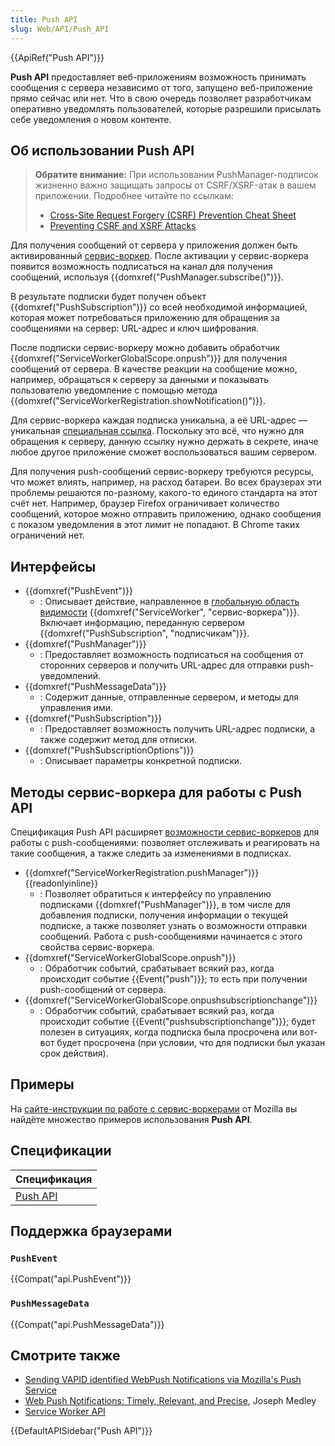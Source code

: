 ```yaml
---
title: Push API
slug: Web/API/Push_API
---
```


{{ApiRef("Push API")}}

**Push API** предоставляет веб-приложениям возможность принимать сообщения с сервера независимо от того, запущено веб-приложение прямо сейчас или нет. Что в свою очередь позволяет разработчикам оперативно уведомлять пользователей, которые разрешили присылать себе уведомления о новом контенте.

## Об использовании Push API

> **Обратите внимание:** При использовании PushManager-подписок жизненно важно защищать запросы от CSRF/XSRF-атак в вашем приложении. Подробнее читайте по ссылкам:
>
> - [Cross-Site Request Forgery (CSRF) Prevention Cheat Sheet](https://cheatsheetseries.owasp.org/cheatsheets/Cross-Site_Request_Forgery_Prevention_Cheat_Sheet.html)
> - [Preventing CSRF and XSRF Attacks](https://blog.codinghorror.com/preventing-csrf-and-xsrf-attacks/)

Для получения сообщений от сервера у приложения должен быть активированный [сервис-воркер](/ru/docs/Web/API/Service_Worker_API). После активации у сервис-воркера появится возможность подписаться на канал для получения сообщений, используя {{domxref("PushManager.subscribe()")}}.

В результате подписки будет получен объект {{domxref("PushSubscription")}} со всей необходимой информацией, которая может потребоваться приложению для обращения за сообщениями на сервер: URL-адрес и ключ шифрования.

После подписки сервис-воркеру можно добавить обработчик {{domxref("ServiceWorkerGlobalScope.onpush")}} для получения сообщений от сервера. В качестве реакции на сообщение можно, например, обращаться к серверу за данными и показывать пользователю уведомление с помощью метода {{domxref("ServiceWorkerRegistration.showNotification()")}}.

Для сервис-воркера каждая подписка уникальна, а её URL-адрес — уникальная [специальная ссылка](https://www.w3.org/TR/capability-urls/). Поскольку это всё, что нужно для обращения к серверу, данную ссылку нужно держать в секрете, иначе любое другое приложение сможет воспользоваться вашим сервером.

Для получения push-сообщений сервис-воркеру требуются ресурсы, что может влиять, например, на расход батареи. Во всех браузерах эти проблемы решаются по-разному, какого-то единого стандарта на этот счёт нет. Например, браузер Firefox ограничивает количество сообщений, которое можно отправить приложению, однако сообщения с показом уведомления в этот лимит не попадают. В Chrome таких ограничений нет.

## Интерфейсы

- {{domxref("PushEvent")}}
  - : Описывает действие, направленное в [глобальную область видимости](/ru/docs/Web/API/ServiceWorkerGlobalScope) {{domxref("ServiceWorker", "сервис-воркера")}}. Включает информацию, переданную сервером {{domxref("PushSubscription", "подписчикам")}}.
- {{domxref("PushManager")}}
  - : Предоставляет возможность подписаться на сообщения от сторонних серверов и получить URL-адрес для отправки push-уведомлений.
- {{domxref("PushMessageData")}}
  - : Содержит данные, отправленные сервером, и методы для управления ими.
- {{domxref("PushSubscription")}}
  - : Предоставляет возможность получить URL-адрес подписки, а также содержит метод для отписки.
- {{domxref("PushSubscriptionOptions")}}
  - : Описывает параметры конкретной подписки.

## Методы сервис-воркера для работы c Push API

Спецификация Push API расширяет [возможности сервис-воркеров](/ru/docs/Web/API/Service_Worker_API) для работы с push-сообщениями: позволяет отслеживать и реагировать на такие сообщения, а также следить за изменениями в подписках.

- {{domxref("ServiceWorkerRegistration.pushManager")}} {{readonlyinline}}
  - : Позволяет обратиться к интерфейсу по управлению подписками {{domxref("PushManager")}}, в том числе для добавления подписки, получения информации о текущей подписке, а также позволяет узнать о возможности отправки сообщений. Работа с push-сообщениями начинается с этого свойства сервис-воркера.
- {{domxref("ServiceWorkerGlobalScope.onpush")}}
  - : Обработчик событий, срабатывает всякий раз, когда происходит событие {{Event("push")}}; то есть при получении push-сообщений от сервера.
- {{domxref("ServiceWorkerGlobalScope.onpushsubscriptionchange")}}
  - : Обработчик событий, срабатывает всякий раз, когда происходит событие {{Event("pushsubscriptionchange")}}; будет полезен в ситуациях, когда подписка была просрочена или вот-вот будет просрочена (при условии, что для подписки был указан срок действия).

## Примеры

На [сайте-инструкции по работе с сервис-воркерами](https://github.com/mdn/serviceworker-cookbook/) от Mozilla вы найдёте множество примеров использования **Push API**.

## Спецификации

| Спецификация                                |
| ------------------------------------------- |
| [Push API](https://w3c.github.io/push-api/) |

## Поддержка браузерами

### `PushEvent`

{{Compat("api.PushEvent")}}

### `PushMessageData`

{{Compat("api.PushMessageData")}}

## Смотрите также

- [Sending VAPID identified WebPush Notifications via Mozilla's Push Service](https://blog.mozilla.org/services/2016/08/23/sending-vapid-identified-webpush-notifications-via-mozillas-push-service/)
- [Web Push Notifications: Timely, Relevant, and Precise](https://developers.google.com/web/fundamentals/engage-and-retain/push-notifications/), Joseph Medley
- [Service Worker API](/ru/docs/Web/API/Service_Worker_API)

{{DefaultAPISidebar("Push API")}}
